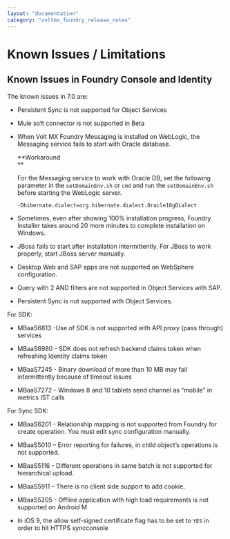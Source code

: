 ```yaml
---
layout: "documentation"
category: "voltmx_foundry_release_notes"
---
```

                         

Known Issues / Limitations
==========================

Known Issues in Foundry Console and Identity
-------------------------------------------------

The known issues in 7.0 are:

*   Persistent Sync is not supported for Object Services
*   Mule soft connector is not supported in Beta

*   When Volt MX Foundry Messaging is installed on WebLogic, the Messaging service fails to start with Oracle database.  
    
    **Workaround  
    **
    
    For the Messaging service to work with Oracle DB, set the following parameter in the `setDomainEnv.sh` or `cmd` and run the `setDomainEnv.sh` before starting the WebLogic server.
    
    `-Dhibernate.dialect=org.hibernate.dialect.Oracle10gDialect`
    

*   Sometimes, even after showing 100% installation progress, Foundry Installer takes around 20 more minutes to complete installation on Windows.
*   JBoss fails to start after installation intermittently. For JBoss to work properly, start JBoss server manually.

*   Desktop Web and SAP apps are not supported on WebSphere configuration.
*   Query with 2 AND filters are not supported in Object Services with SAP.
*   Persistent Sync is not supported with Object Services.

For SDK:

*   MBaaS6813 -Use of SDK is not supported with API proxy (pass through) services
*   MBaaS6980 - SDK does not refresh backend claims token when refreshing Identity claims token
    
*   MBaaS7245 - Binary download of more than 10 MB may fail intermittently because of timeout issues
    
*   MBaaS7272 – Windows 8 and 10 tablets send channel as “mobile” in metrics IST calls
    

For Sync SDK:

*   MBaaS6201 - Relationship mapping is not supported from Foundry for create operation. You must edit sync configuration manually.
*   MBaaS5010 – Error reporting for failures, in child object’s operations is not supported.
*   MBaaS5116 - Different operations in same batch is not supported for hierarchical upload.
*   MBaaS5911 – There is no client side support to add cookie.
*   MBaaS5205 - Offline application with high load requirements is not supported on Android M
    
*   In iOS 9, the allow self-signed certificate flag has to be set to `YES` in order to hit HTTPS syncconsole
